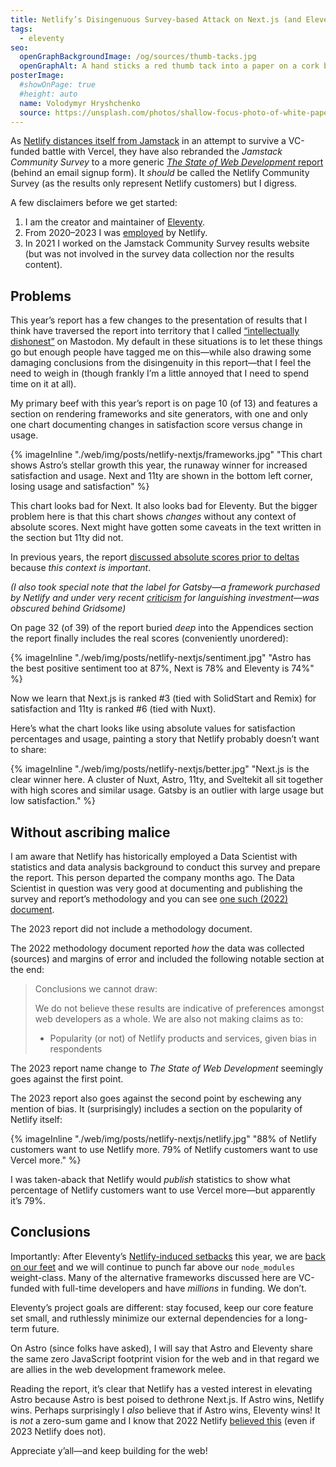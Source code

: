 ```yaml
---
title: Netlify’s Disingenuous Survey-based Attack on Next.js (and Eleventy, too)
tags:
  - eleventy
seo:
  openGraphBackgroundImage: /og/sources/thumb-tacks.jpg
  openGraphAlt: A hand sticks a red thumb tack into a paper on a cork board.
posterImage:
  #showOnPage: true
  #height: auto
  name: Volodymyr Hryshchenko
  source: https://unsplash.com/photos/shallow-focus-photo-of-white-paper-sheet-mounted-on-cork-board-ZT9gjcJog6U
---
```

As [Netlify distances itself from Jamstack](/web/jamstack-future/) in an attempt to survive a VC-funded battle with Vercel, they have also rebranded the _Jamstack Community Survey_ to a more generic [_The State of Web Development_ report](https://www.netlify.com/resources/ebooks/the-state-of-web-development-2023/) (behind an email signup form). It _should_ be called the Netlify Community Survey (as the results only represent Netlify customers) but I digress.

A few disclaimers before we get started:
1. I am the creator and maintainer of [Eleventy](https://www.11ty.dev/).
1. From 2020–2023 I was [employed](https://www.zachleat.com/resume/#professional) by Netlify.
1. In 2021 I worked on the Jamstack Community Survey results website (but was not involved in the survey data collection nor the results content).

## Problems

This year’s report has a few changes to the presentation of results that I think have traversed the report into territory that I called [“intellectually dishonest”](https://fediverse.zachleat.com/@zachleat/111598996307378754)  on Mastodon. My default in these situations is to let these things go but enough people have tagged me on this—while also drawing some damaging conclusions from the disingenuity in this report—that I feel the need to weigh in (though frankly I’m a little annoyed that I need to spend time on it at all).

My primary beef with this year’s report is on page 10 (of 13) and features a section on rendering frameworks and site generators, with one and only one chart documenting changes in satisfaction score versus change in usage.

{% imageInline "./web/img/posts/netlify-nextjs/frameworks.jpg" "This chart shows Astro’s stellar growth this year, the runaway winner for increased satisfaction and usage. Next and 11ty are shown in the bottom left corner, losing usage and satisfaction" %}

This chart looks bad for Next. It also looks bad for Eleventy. But the bigger problem here is that this chart shows _changes_ without any context of absolute scores. Next might have gotten some caveats in the text written in the section but 11ty did not.

In previous years, the report [discussed absolute scores prior to deltas](https://jamstack.org/survey/2022/#web-frameworks) because *this context is important*.

_(I also took special note that the label for Gatsby—a framework purchased by Netlify and under very recent [criticism](https://twitter.com/FredKSchott/status/1693007599803752638) for languishing investment—was obscured behind Gridsome)_

On page 32 (of 39) of the report buried _deep_ into the Appendices section the report finally includes the real scores (conveniently unordered):

{% imageInline "./web/img/posts/netlify-nextjs/sentiment.jpg" "Astro has the best positive sentiment too at 87%, Next is 78% and Eleventy is 74%" %}

Now we learn that Next.js is ranked #3 (tied with SolidStart and Remix) for satisfaction and 11ty is ranked #6 (tied with Nuxt).

Here’s what the chart looks like using absolute values for satisfaction percentages and usage, painting a story that Netlify probably doesn’t want to share:

{% imageInline "./web/img/posts/netlify-nextjs/better.jpg" "Next.js is the clear winner here. A cluster of Nuxt, Astro, 11ty, and Sveltekit all sit together with high scores and similar usage. Gatsby is an outlier with large usage but low satisfaction." %}

## Without ascribing malice

I am aware that Netlify has historically employed a Data Scientist with statistics and data analysis background to conduct this survey and prepare the report. This person departed the company months ago. The Data Scientist in question was very good at documenting and publishing the survey and report’s methodology and you can see [one such (2022) document](https://jamstack.org/survey/2022/community-survey-2022-methodology.pdf).

The 2023 report did not include a methodology document.

The 2022 methodology document reported _how_ the data was collected (sources) and margins of error and included the following notable section at the end:

> Conclusions we cannot draw:
>
> We do not believe these results are indicative of preferences amongst web developers as a whole. We are also not making claims as to:
>
> * Popularity (or not) of Netlify products and services, given bias in respondents

The 2023 report name change to _The State of Web Development_ seemingly goes against the first point.

The 2023 report also goes against the second point by eschewing any mention of bias. It (surprisingly) includes a section on the popularity of Netlify itself:

{% imageInline "./web/img/posts/netlify-nextjs/netlify.jpg" "88% of Netlify customers want to use Netlify more. 79% of Netlify customers want to use Vercel more." %}

I was taken-aback that Netlify would _publish_ statistics to show what percentage of Netlify customers want to use Vercel more—but apparently it’s 79%.

## Conclusions

Importantly: After Eleventy’s [Netlify-induced setbacks](/web/eleventy-side-project/) this year, we are [back on our feet](https://www.11ty.dev/blog/canary-eleventy-v3/) and we will continue to punch far above our `node_modules` weight-class. Many of the alternative frameworks discussed here are VC-funded with full-time developers and have _millions_ in funding. We don’t.

Eleventy’s project goals are different: stay focused, keep our core feature set small, and ruthlessly minimize our external dependencies for a long-term future.

On Astro (since folks have asked), I will say that Astro and Eleventy share the same zero JavaScript footprint vision for the web and in that regard we are allies in the web development framework melee.

Reading the report, it’s clear that Netlify has a vested interest in elevating Astro because Astro is best poised to dethrone Next.js. If Astro wins, Netlify wins. Perhaps surprisingly I *also* believe that if Astro wins, Eleventy wins! It is _not_ a zero-sum game and I know that 2022 Netlify [believed this](/web/jamstackconf-oss-panel/) (even if 2023 Netlify does not).

Appreciate y’all—and keep building for the web!
